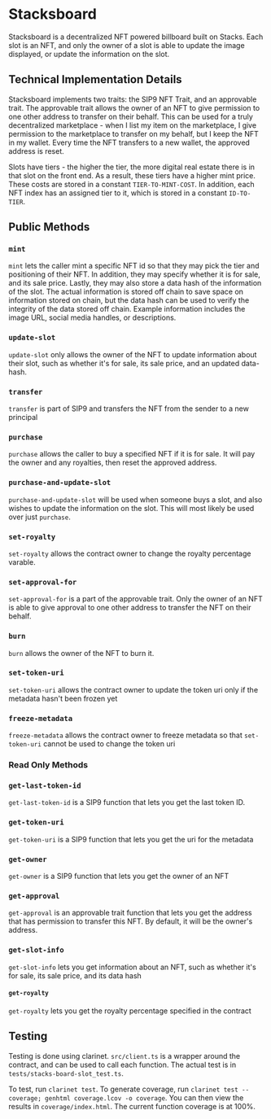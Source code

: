 # Stacksboard

Stacksboard is a decentralized NFT powered billboard built on Stacks. Each slot is an NFT, and only the owner of a slot is able to update the image displayed, or update the information on the slot. 

## Technical Implementation Details

Stacksboard implements two traits: the SIP9 NFT Trait, and an approvable trait. The approvable trait allows the owner of an NFT to give permission to one other address to transfer on their behalf. This can be used for a truly decentralized marketplace - when I list my item on the marketplace, I give permission to the marketplace to transfer on my behalf, but I keep the NFT in my wallet. Every time the NFT transfers to a new wallet, the approved address is reset.

Slots have tiers - the higher the tier, the more digital real estate there is in that slot on the front end. As a result, these tiers have a higher mint price. These costs are stored in a constant `TIER-TO-MINT-COST`. In addition, each NFT index has an assigned tier to it, which is stored in a constant `ID-TO-TIER`.


## Public Methods

### `mint`
`mint` lets the caller mint a specific NFT id so that they may pick the tier and positioning of their NFT. In addition, they may specify whether it is for sale, and its sale price. Lastly, they may also store a data hash of the information of the slot. The actual information is stored off chain to save space on information stored on chain, but the data hash can be used to verify the integrity of the data stored off chain. Example information includes the image URL, social media handles, or descriptions.

### `update-slot`
`update-slot` only allows the owner of the NFT to update information about their slot, such as whether it's for sale, its sale price, and an updated data-hash.

### `transfer`
`transfer` is part of SIP9 and transfers the NFT from the sender to a new principal

### `purchase`
`purchase` allows the caller to buy a specified NFT if it is for sale. It will pay the owner and any royalties, then reset the approved address. 

### `purchase-and-update-slot`
`purchase-and-update-slot` will be used when someone buys a slot, and also wishes to update the information on the slot. This will most likely be used over just `purchase`. 

### `set-royalty`
`set-royalty` allows the contract owner to change the royalty percentage varable.

### `set-approval-for`
`set-approval-for` is a part of the approvable trait. Only the owner of an NFT is able to give approval to one other address to transfer the NFT on their behalf.

### `burn`
`burn` allows the owner of the NFT to burn it.

### `set-token-uri` 
`set-token-uri` allows the contract owner to update the token uri only if the metadata hasn't been frozen yet

### `freeze-metadata`
`freeze-metadata` allows the contract owner to freeze metadata so that `set-token-uri` cannot be used to change the token uri


### Read Only Methods

### `get-last-token-id`
`get-last-token-id` is a SIP9 function that lets you get the last token ID.

### `get-token-uri`
`get-token-uri` is a SIP9 function that lets you get the uri for the metadata

### `get-owner`
`get-owner` is a SIP9 function that lets you get the owner of an NFT

### `get-approval`
`get-approval` is an approvable trait function that lets you get the address that has permission to transfer this NFT. By default, it will be the owner's address.

### `get-slot-info`
`get-slot-info` lets you get information about an NFT, such as whether it's for sale, its sale price, and its data hash

#### `get-royalty`
`get-royalty` lets you get the royalty percentage specified in the contract


## Testing

Testing is done using clarinet. `src/client.ts` is a wrapper around the contract, and can be used to call each function. The actual test is in `tests/stacks-board-slot_test.ts`. 

To test, run `clarinet test`. 
To generate coverage, run `clarinet test --coverage; genhtml coverage.lcov -o coverage`. You can then view the results in `coverage/index.html`. The current function coverage is at 100%.